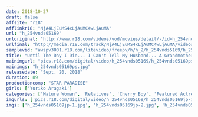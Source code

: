 ```yaml
---
date: 2018-10-27
draft: false
affsite: "r18"
afflinkr18: "NjA4LjEuMS4xLjAuMC4wLjAuMA"
url: "h_254vnds05169"
urloriginal: "http://www.r18.com/videos/vod/movies/detail/-/id=h_254vnds05169"
urlfinal: "http://media.r18.com/track/NjA4LjEuMS4xLjAuMC4wLjAuMA/videos/vod/movies/detail/-/id=h_254vnds05169"
samplevid: "awspv3001.r18.com/litevideo/freepv/h/h_2/h_254vnds5169/h_254vnds5169_dmb_w.mp4"
title: "Until The Day I Die... I Can't Tell My Husband... A Grandmother With A Boundless Libido. Creampied By Her Young Grandson. Yuriko Aragaki, 59 Years Old"
mainimgurl: "pics.r18.com/digital/video/h_254vnds05169/h_254vnds05169ps.jpg"
mainimgs: "h_254vnds05169ps.jpg"
releasedate: "Sept. 20, 2018"
duration: 89
productioncomp: "STAR PARADISE"
girls: ['Yuriko Aragaki']
categories: ['Mature Woman', 'Relatives', 'Cherry Boy', 'Featured Actress', 'Hi-Def']
imgurls: ['pics.r18.com/digital/video/h_254vnds05169/h_254vnds05169jp-1.jpg', 'pics.r18.com/digital/video/h_254vnds05169/h_254vnds05169jp-2.jpg', 'pics.r18.com/digital/video/h_254vnds05169/h_254vnds05169jp-3.jpg', 'pics.r18.com/digital/video/h_254vnds05169/h_254vnds05169jp-4.jpg', 'pics.r18.com/digital/video/h_254vnds05169/h_254vnds05169jp-5.jpg', 'pics.r18.com/digital/video/h_254vnds05169/h_254vnds05169jp-6.jpg', 'pics.r18.com/digital/video/h_254vnds05169/h_254vnds05169jp-7.jpg', 'pics.r18.com/digital/video/h_254vnds05169/h_254vnds05169jp-8.jpg', 'pics.r18.com/digital/video/h_254vnds05169/h_254vnds05169jp-9.jpg', 'pics.r18.com/digital/video/h_254vnds05169/h_254vnds05169jp-10.jpg', 'pics.r18.com/digital/video/h_254vnds05169/h_254vnds05169jp-11.jpg', 'pics.r18.com/digital/video/h_254vnds05169/h_254vnds05169jp-12.jpg', 'pics.r18.com/digital/video/h_254vnds05169/h_254vnds05169jp-13.jpg', 'pics.r18.com/digital/video/h_254vnds05169/h_254vnds05169jp-14.jpg', 'pics.r18.com/digital/video/h_254vnds05169/h_254vnds05169jp-15.jpg', 'pics.r18.com/digital/video/h_254vnds05169/h_254vnds05169jp-16.jpg', 'pics.r18.com/digital/video/h_254vnds05169/h_254vnds05169jp-17.jpg', 'pics.r18.com/digital/video/h_254vnds05169/h_254vnds05169jp-18.jpg', 'pics.r18.com/digital/video/h_254vnds05169/h_254vnds05169jp-19.jpg', 'pics.r18.com/digital/video/h_254vnds05169/h_254vnds05169jp-20.jpg']
imgs: ['h_254vnds05169jp-1.jpg', 'h_254vnds05169jp-2.jpg', 'h_254vnds05169jp-3.jpg', 'h_254vnds05169jp-4.jpg', 'h_254vnds05169jp-5.jpg', 'h_254vnds05169jp-6.jpg', 'h_254vnds05169jp-7.jpg', 'h_254vnds05169jp-8.jpg', 'h_254vnds05169jp-9.jpg', 'h_254vnds05169jp-10.jpg', 'h_254vnds05169jp-11.jpg', 'h_254vnds05169jp-12.jpg', 'h_254vnds05169jp-13.jpg', 'h_254vnds05169jp-14.jpg', 'h_254vnds05169jp-15.jpg', 'h_254vnds05169jp-16.jpg', 'h_254vnds05169jp-17.jpg', 'h_254vnds05169jp-18.jpg', 'h_254vnds05169jp-19.jpg', 'h_254vnds05169jp-20.jpg']
---
```

